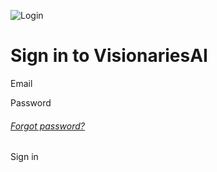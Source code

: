 ![Login](https://vai.dev.sms.visionariesai.com/assets/login-img-CqncA3y2.png)

# Sign in to VisionariesAI

Email

Password

###### [Forgot password?](https://vai.dev.sms.visionariesai.com/forget-password)

Sign in